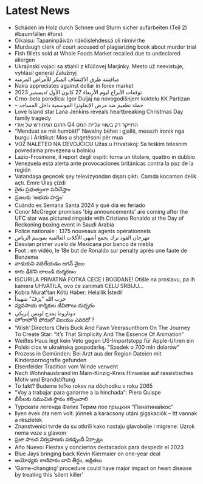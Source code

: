 # Latest News
-  Schäden im Holz durch Schnee und Sturm sicher aufarbeiten (Teil 2) #baumfällen #forst
-  Oikaisu: Tapaninpäivän näköislehdessä oli nimivirhe
-  Murdaugh clerk of court accused of plagiarizing book about murder trial
-  Fish fillets sold at Whole Foods Market recalled due to undeclared allergen
-  Ukrajinskí vojaci sa stiahli z kľúčovej Marjinky. Mesto už neexistuje, vyhlásil generál Zalužnyj ​
-  مناقشة طرق الاكتشاف المبكر للأمراض المزمنة
-  Naira appreciates against dollar in forex market
-  توقعات الأبراج ليوم الأربعاء 27 كانون الأول /ديسمبر 2023
-  Crno-bela porodica: Igor Duljaj na novogodišnjem koktelu KK Partizan
-  – حملة تطعيم ضد مرض الإنفلونزا الموسمية داخل المساجد
-  Love Island star Lana Jenkins reveals heartbreaking Christmas Day family tragedy
-  הדגם המחודש של אודי Q4 התייקר רק בשווי עליית המס
-  “Menduat se më humbët!” Navalny bëhet i gjallë, mesazh ironik nga burgu i Arktikut: Mos u shqetësoni për mua
-  VOZ NALETEO NA DEVOJČICU Užas u Hrvatskoj: Sa teškim telesnim povredama prevezena u bolnicu
-  Lazio-Frosinone, il report degli ospiti: torna un titolare, quattro in dubbio
-  Venezuela está alerta ante provocaciones británicas contra la paz de la región
-  Vatandaşa geçecek şey televizyondan dışarı çıktı. Camda kocaman delik açtı. Emre Ulaş çizdi
-  రైతు ప్రభుత్వంగా పనిచేస్తాం
-  ప్రజలకు ‘అభయ హస్తం’
-  Cuándo es Semana Santa 2024 y qué día es feriado
-  Conor McGregor promises 'big announcements' are coming after the UFC star was pictured ringside with Cristiano Ronaldo at the Day of Reckoning boxing event in Saudi Arabia
-  Police nationale : 1375 nouveaux agents opérationnels
-  مهرجان الفود ترك يجمع أشهى الأكلات العالمية بموسم الرياض
-  Desvían primer vuelo de Mexicana por banco de niebla
-  Foot : en vidéo, le 18e but de Ronaldo sur penalty après une faute de Benzema
-  వాడుకుని వదిలేయడం జగన్‌ నైజం
-  కారు ఢీకొని బాలుడి దుర్మరణం
-  ISCURILA PRIVATNA FOTKA CECE I BOGDANE! Otišle na proslavu, pa ih kamera UHVATILA, ovo će zanimati CELU SRBIJU...
-  Kobra Murat'tan Kötü Haber: Helallik İstedi!
-  حزب الله "يزفّ" شهيداً
-  వ్యవసాయ కార్మికుల జీవితాలు దుర్భరం
-  دوناروما يمدح لويس إنريكي
-  హోరాహోరీ పోరులో విజయం ఎవరిదో ?
-  ‘Wish’ Directors Chris Buck And Fawn Veerasunthorn On The Journey To Create Star: “It’s That Simplicity And The Essence Of Animation”
-  Weißes Haus legt kein Veto gegen US-Importstopp für Apple-Uhren ein
-  Polski cios w ukraińską gospodarkę. "Spadek o 700 mln dolarów"
-  Prozess in Gemünden: Bei Arzt aus der Region Dateien mit Kinderpornografie gefunden
-  Elsenfelder Tradition vom Winde verweht
-  Nach Wohnhausbrand im Main-Kinzig-Kreis Hinweise auf rassistisches Motiv und Brandstiftung
-  To fakt? Budeme toľko rokov na dôchodku v roku 2065
-  "Voy a trabajar para ganarme a la hinchada": Piero Quispe
-  బీసీలకు సముచిత స్థానం కల్పించాలి
-  Турската легенда Фатих Терим пое гръцкия "Панатинайкос"
-  Ilyen évek óta nem volt: jönnek a karácsony utáni gigakaciók – Itt vannak a részletek
-  Znanstvenici tvrde da su otkrili kako nastaju glavobolje i migrene: Uzrok nema veze s glavom
-  ప్రజా పాలన నిర్వహణకు పకడ్బందీ ఏర్పాట్లు
-  Año Nuevo: Fiestas y conciertos destacados para despedir el 2023
-  Blue Jays bringing back Kevin Kiermaier on one-year deal
-  అయోధ్యకు కాణిపాకం బావి తీర్థం, అక్షితలు
-  ‘Game-changing’ procedure could have major impact on heart disease by treating this ‘silent killer’
